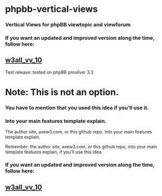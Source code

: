 # phpbb-vertical-views
### Vertical Views for phpBB viewtopic and viewforum

### If you want an updated and improved version along the time, follow here:
## [w3all_vv_10](https://www.axew3.com/w3/forums/viewtopic.php?t=1804 "phpBB vertical views extension")

Test release: tested on phpBB prosilver 3.3

# Note: This is not an option.
### You have to mention that you used this idea if you'll use it.
### Into your main features template explain.
The author site, axew3.com, or this github repo. Into your main features template explain.

Remember: the author site, axew3.com, or this github repo,
into your main template features explain, if you'll use this idea.
### If you want an updated and improved version along the time, follow here:
## [w3all_vv_10](https://www.axew3.com/w3/forums/viewtopic.php?t=1804 "phpBB vertical views extension")
